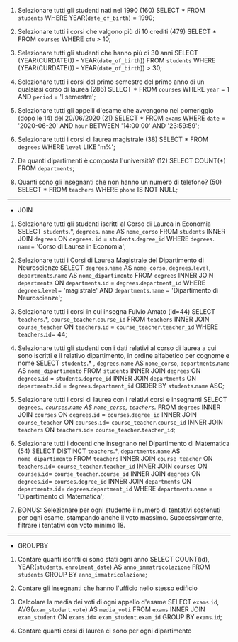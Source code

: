 1. Selezionare tutti gli studenti nati nel 1990 (160)
    SELECT * 
    FROM `students`
    WHERE YEAR(`date_of_birth`) = 1990;

2. Selezionare tutti i corsi che valgono più di 10 crediti (479)
    SELECT * 
    FROM `courses`
    WHERE `cfu` > 10;

3. Selezionare tutti gli studenti che hanno più di 30 anni
    SELECT (YEAR(CURDATE()) - YEAR(`date_of_birth`))
    FROM `students`
    WHERE (YEAR(CURDATE()) - YEAR(`date_of_birth`)) > 30;

4. Selezionare tutti i corsi del primo semestre del primo anno di un qualsiasi corso di
laurea (286)
    SELECT * 
    FROM `courses`
    WHERE `year` = 1 AND `period` = 'I semestre';

5. Selezionare tutti gli appelli d'esame che avvengono nel pomeriggio (dopo le 14) del
20/06/2020 (21)
    SELECT *
    FROM `exams`
    WHERE `date` = '2020-06-20' AND `hour` BETWEEN '14:00:00' AND '23:59:59';

6. Selezionare tutti i corsi di laurea magistrale (38)
    SELECT * 
    FROM `degrees`
    WHERE `level` LIKE 'm%';

7. Da quanti dipartimenti è composta l'università? (12)
    SELECT COUNT(*)
    FROM `departments`;

8. Quanti sono gli insegnanti che non hanno un numero di telefono? (50)
    SELECT * 
    FROM `teachers`
    WHERE `phone` IS NOT NULL;


------------------------------------------------------------------------------------------------------
- JOIN
1. Selezionare tutti gli studenti iscritti al Corso di Laurea in Economia
    SELECT `students`.*, `degrees`. `name` AS `nome_corso` 
    FROM `students`
    INNER JOIN `degrees`
    ON `degrees`. `id` = `students`.`degree_id`
    WHERE `degrees`. `name`= 'Corso di Laurea in Economia';

2. Selezionare tutti i Corsi di Laurea Magistrale del Dipartimento di Neuroscienze
    SELECT `degrees`.`name` AS `nome_corso`, `degrees`.`level`, `departments`.`name` AS `nome_dipartimento` 
    FROM `degrees`
    INNER JOIN `departments`
    ON `departments`.`id` = `degrees`.`department_id`
    WHERE `degrees`.`level`= 'magistrale' AND `departments`.`name` = 'Dipartimento di Neuroscienze';

3. Selezionare tutti i corsi in cui insegna Fulvio Amato (id=44)
    SELECT `teachers`.*, `course_teacher`.`course_id`
    FROM `teachers`
    INNER JOIN `course_teacher`
    ON `teachers`.`id` = `course_teacher`.`teacher_id`
    WHERE `teachers`.`id`= 44;

4. Selezionare tutti gli studenti con i dati relativi al corso di laurea a cui sono iscritti e il relativo dipartimento, in ordine alfabetico per cognome e nome
    SELECT `students`.* , `degrees`.`name` AS `nome_corso`, `departments`.`name` AS `nome_dipartimento` 
    FROM `students`
    INNER JOIN `degrees`
    ON `degrees`.`id` = `students`.`degree_id`
    INNER JOIN `departments`
    ON `departments`.`id` = `degrees`.`department_id`
    ORDER BY `students`.`name` ASC;

5. Selezionare tutti i corsi di laurea con i relativi corsi e insegnanti
    SELECT `degrees`.*, `courses`.`name` AS `nome_corso`, `teachers`.* 
    FROM `degrees`
    INNER JOIN `courses`
    ON `degrees`.`id` = `courses`.`degree_id`
    INNER JOIN `course_teacher`
    ON `courses`.`id`= `course_teacher`.`course_id`
    INNER JOIN `teachers`
    ON `teachers`.`id`= `course_teacher`.`teacher_id`;

6. Selezionare tutti i docenti che insegnano nel Dipartimento di Matematica (54)
    SELECT DISTINCT `teachers`.*, `departments`.`name` AS `nome_dipartimento` 
    FROM `teachers`
    INNER JOIN `course_teacher`
    ON `teachers`.`id`= `course_teacher`.`teacher_id`
    INNER JOIN `courses`
    ON `courses`.`id`= `course_teacher`.`course_id`
    INNER JOIN `degrees`
    ON `degrees`.`id`= `courses`.`degree_id`
    INNER JOIN `departments`
    ON `departments`.`id`= `degrees`.`department_id`
    WHERE `departments`.`name` = 'Dipartimento di Matematica';

7. BONUS: Selezionare per ogni studente il numero di tentativi sostenuti per ogni esame, stampando anche il voto massimo. Successivamente, filtrare i tentativi con voto minimo 18.

--------------------------------------------------------------------------------------------------------
- GROUPBY
1. Contare quanti iscritti ci sono stati ogni anno
    SELECT COUNT(id), YEAR(`students`. `enrolment_date`) AS `anno_immatricolazione`
    FROM `students`
    GROUP BY `anno_immatricolazione`;

2. Contare gli insegnanti che hanno l'ufficio nello stesso edificio
3. Calcolare la media dei voti di ogni appello d'esame
    SELECT `exams`.`id`, AVG(`exam_student`.`vote`) AS `media_voti`
    FROM `exams`
    INNER JOIN `exam_student`
    ON `exams`.`id`= `exam_student`.`exam_id`
    GROUP BY `exams`.`id`;
4. Contare quanti corsi di laurea ci sono per ogni dipartimento